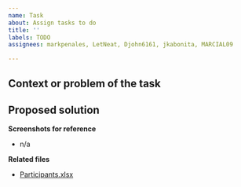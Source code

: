 ```yaml
---
name: Task
about: Assign tasks to do
title: ''
labels: TODO
assignees: markpenales, LetNeat, Djohn6161, jkabonita, MARCIAL09

---
```


**Context or problem of the task**
- 

**Proposed solution**
- 

**Screenshots for reference**
- n/a

**Related files**
- [Participants.xlsx](https://github.com/markpenales/team-building-qr-scanner/files/12706584/Participants.xlsx)

